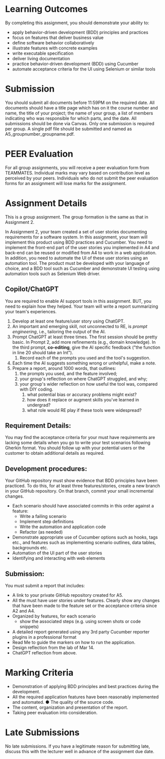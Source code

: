 # Learning Outcomes
By completing this assignment, you should demonstrate your ability to:
* apply behavior-driven development (BDD) principles and practices
* focus on features that deliver business value 
* define software behavior collaboratively
* illustrate features with concrete examples
* write executable specification
* deliver living documentation
* practice behavior-driven development (BDD) using Cucumber
* automate acceptance criteria for the UI using Selenium or similar tools


# Submission
You should submit all documents before 11:59PM on the required date. All documents should have a title page which has on it the course number and name, the title of your project; the name of your group, a list of members indicating who was responsible for which parts, and the date. All submissions should be done via Canvas. Only one submission is required per group. A single pdf file should be submitted and named as A5_groupnumber_groupname.pdf.

# PEER Evaluation
For all group assignments, you will receive a peer evaluation form from TEAMMATES. Individual marks may vary based on contribution level as perceived by your peers. Individuals who do not submit the peer evaluation forms for an assignment will lose marks for the assignment.

# Assignment Details
This is a group assignment. The group formation is the same as that in Assignment 2.

In Assignment 2, your team created a set of user stories documenting requirements for a software system. In this assignment, your team will implement this product using BDD practices and Cucumber. You need to implement the front-end part of the user stories you implemented in A4 and back-end can be reused or modified from A4 to work in a web application. In addition, you need to automate the UI of these user stories using an automation tool. The product must be developed with your language of choice, and a BDD tool such as Cucumber and demonstrate UI testing using automation tools such as Selenium Web driver.

## Copilot/ChatGPT
You are required to enable AI support tools in this assignment. BUT, you need to explain how they helped. Your team will write a report summarizing your team's experiences.
1. Develop at least one feature/user story using ChatGPT.
2. An important and emerging skill, not unconnected to RE, is *prompt engineering*, i.e., tailoring the output of the AI. 
3. Prompt ChatGPT at least three times. The first session should be pretty basic. In Prompt 2, add more refinements (e.g., domain knowledge). In the third prompt, **co-editing**, give the AI specific feedback ("the function in line 20 should take an Int"). 
   1. Record each of the prompts you used and the tool's suggestion.  
4. Each time the AI suggests something wrong or unhelpful, make a note. 
5. Prepare a report, around 1000 words, that outlines:
   1. the prompts you used, and the feature involved;
   2. your group's reflection on where ChatGPT struggled, and why;
   3. your group's wider reflection on how useful the tool was, compared with DIY coding.
      1. what potential bias or accuracy problems might exist?
      2. how does it replace or augment skills you've learned in undergrad?
      3. what role would RE play if these tools were widespread?

## Requirement Details: 
You may find the acceptance criteria for your must have requirements are lacking some details when you go to write your test scenarios following Gherkin format. You should follow up with your potential users or the customer to obtain additional details as required.

## Development procedures: 
Your GitHub repository must show evidence that BDD principles have been practiced. To do this, for at least three features/stories, create a new branch in your GitHub repository. On that branch, commit your small incremental changes.
* Each scenario should have associated commits in this order against a feature:
  * Write a failing scenario
  * Implement step definitions
  * Write the automation and application code
  * Refactor (as needed)
* Demonstrate appropriate use of Cucumber options such as hooks, tags etc., and features
such as implementing scenario outlines, data tables, backgrounds etc.
* Automation of the UI part of the user stories
* Identifying and interacting with web elements

## Submission:
You must submit a report that includes:
* A link to your private GitHub repository created for A5.
* All the must have user stories under features. Clearly show any changes that have been
made to the feature set or the acceptance criteria since A2 and A4.
* Organized by features, for each scenario
  * show the associated steps (e.g. using screen shots or code snippets)
* A detailed report generated using any 3rd party Cucumber reporter plugins in a
professional format
* Read Me to guide the markers on how to run the application.
* Design reflection from the lab of Mar 14.
* ChatGPT reflection from above.

# Marking Criteria
* Demonstration of applying BDD principles and best practices during the development.
* All the required application features have been reasonably implemented and automated. ● The quality of the source code.
* The content, organization and presentation of the report.
* Taking peer evaluation into consideration.

# Late Submissions
No late submissions.
If you have a legitimate reason for submitting late, discuss this with the lecturer well in advance of the assignment due date.
